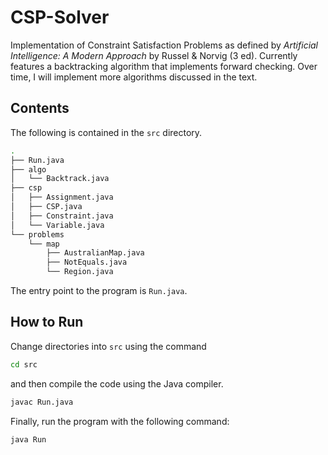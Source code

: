 # CSP-Solver

Implementation of Constraint Satisfaction Problems as defined by _Artificial Intelligence: A Modern Approach_ by Russel & Norvig (3 ed). Currently features a backtracking algorithm that implements forward checking. Over time, I will implement more algorithms discussed in the text.

## Contents

The following is contained in the `src` directory.

```bash
.
├── Run.java
├── algo
│   └── Backtrack.java
├── csp
│   ├── Assignment.java
│   ├── CSP.java
│   ├── Constraint.java
│   └── Variable.java
└── problems
    └── map
        ├── AustralianMap.java
        ├── NotEquals.java
        └── Region.java
```

The entry point to the program is `Run.java`.

## How to Run

Change directories into `src` using the command

```bash
cd src
```

and then compile the code using the Java compiler.

```bash
javac Run.java
```

Finally, run the program with the following command:

```bash
java Run
```

